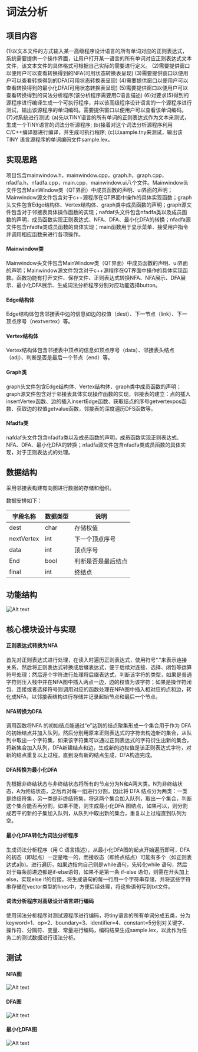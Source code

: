 # 词法分析

## 项目内容
(1)以文本文件的方式输入某一高级程序设计语言的所有单词对应的正则表达式，系统需要提供一个操作界面，让用户打开某一语言的所有单词对应正则表达式文本文件，该文本文件的具体格式可根据自己实际的需要进行定义。
(2)需要提供窗口以便用户可以查看转换得到的NFA(可用状态转换表呈现)
(3)需要提供窗口以便用户可以查看转换得到的DFA(可用状态转换表呈现)
(4)需要提供窗口以便用户可以查看转换得到的最小化DFA(可用状态转换表呈现)
(5)需要提供窗口以便用户可以查看转换得到的词法分析程序(该分析程序需要用C语言描述)
(6)对要求(5)得到的源程序进行编译生成一个可执行程序，并以该高级程序设计语言的一个源程序进行测试，输出该源程序的单词编码。需要提供窗口以便用户可以查看该单词编码。
(7)对系统进行测试:
    (a)先以TINY语言的所有单词的正则表达式作为文本来测试，生成一个TINY语言的词法分析源程序;
    (b)接着对这个词法分析源程序利用C/C++编译器进行编译，并生成可执行程序;
    (c)以sample.tny来测试，输出该 TINY 语言源程序的单词编码文件sample.lex。


## 实现思路
项目包含mainwindow.h，mainwindow.cpp，graph.h，graph.cpp，nfadfa.h，nfadfa.cpp，main.cpp，mainwindow.ui八个文件。Mainwindow头文件包含MainWindow类（QT界面）中成员函数的声明、ui界面的声明；Mainwindow源文件包含对于c++源程序在QT界面中操作的具体实现函数；graph头文件包含Edge结构体、Vertex结构体、graph类中成员函数的声明；graph源文件包含对于邻接表具体操作函数的实现；nafdaf头文件包含nfadfa类以及成员函数的声明，成员函数实现正则表达式、NFA、DFA、最小化DFA的转换；nfadfa源文件包含nfadfa类成员函数的具体实现；main函数用于显示菜单、接受用户指令并调用相应函数来进行各项操作。


#### Mainwindow类
Mainwindow头文件包含MainWindow类（QT界面）中成员函数的声明、ui界面的声明；Mainwindow源文件包含对于c++源程序在QT界面中操作的具体实现函数。函数功能有打开文件、保存文件、正则表达式转换NFA、NFA展示、DFA展示、最小化DFA展示、生成词法分析程序分别对应功能选择button。


#### Edge结构体
Edge结构体包含邻接表中边的信息如边的权值（dest）、下一节点（link）、下一顶点序号（nextvertex）等。


#### Vertex结构体
Vertex结构体包含邻接表中顶点的信息如顶点序号（data）、邻接表头结点（adj）、判断是否是最后一个节点（end）等。


#### Graph类
graph头文件包含Edge结构体、Vertex结构体、graph类中成员函数的声明；graph源文件包含对于邻接表具体实现操作函数的实现，邻接表的建立：点的插入insertVertex函数、边的插入insertEdge函数、获取结点的序号getvertexpos函数、获取边的权值getvalue函数，邻接表的深度遍历DFS函数等。


#### Nfadfa类
nafdaf头文件包含nfadfa类以及成员函数的声明，成员函数实现正则表达式、NFA、DFA、最小化DFA的转换；nfadfa源文件包含nfadfa类成员函数的具体实现，对于正则表达式的处理。



## 数据结构
采用邻接表构建有向图进行数据的存储和组织。

数据安排如下：

字段名称 |	数据类型 |	说明
---- | ----- | ------
dest |	char |	存储权值
nextVertex |    int |	下一个顶点序号
data |	int |	顶点序号
End |	bool |	判断是否是最后结点
final |	int |	终结点



## 功能结构
![Alt text](image-1.png)



## 核心模块设计与实现

#### 正则表达式转换为NFA
首先对正则表达式进行处理，在读入时遍历正则表达式，使用符号“.”来表示连接关系，然后将正则表达式转换成后缀表达式，便于后续对连接、选择、闭包等运算符号处理；然后逐个字符进行处理将后缀表达式，判断该字符的类型，如果是普通字符则压入栈中并在NFA图中插入两点一边，边的权值为该字符；如果是操作符闭包、连接或者选择符号则调用对应的函数处理在NFA图中插入相对应的点和边，转化成NFA，以邻接表结构进行存储并记录起始节点和最后一个节点。


#### NFA转换为DFA
调用函数将NFA 的初始结点能通过“e”达到的结点聚集形成一个集合用于作为 DFA 的初始结点并加入队列，然后分别用原来正则表达式的字符去构造新的集合，从队列中取出一个字符集，如果该字符集可以通过正则表达式的字符衍生出新的集合，将新集合加入队列，DFA新建结点和边，生成新的边权值是该正则表达式字符，对新的结点重复以上过程，直到没有新的结点生成，DFA构造完成。


#### DFA转换为最小化DFA
先根据非终结状态与非终结状态将所有的节点分为N和A两大类。N为非终结状态，A为终结状态，之后再对每一组进行分割，因此将 DFA 结点分为两类：一类是终结符集，另一类是非终结符集，将这两个集合加入队列，取出一个集合，判断这个集合能否再分割，如果不能，则生成最小化DFA 图结点，如果可以，则分割成若干的新的子集加入队列，从队列中取出新的集合，重复以上过程直到队列为空。


#### 最小化DFA转化为词法分析程序
生成词法分析程序（用 C 语言描述），从最小化DFA图的起点开始遍历即可，DFA 的初态（即起点）一定是唯一的，而接收态（即终点结点）可能有多个（如正则表达式a|b)。进行遍历，如果边指向自己则是while语句，先转化while 语句，然后对于每条前进边都是if-else语句，如果不是第一条 if-else 语句，则需在开头加上else，实现else if的衔接。将生成语句的每一行用一个字符串存储，并将这些字符串存储在vector<string>类型的lines中，方便后续处理，将这些语句写到txt文件。


#### 词法分析程序对高级设计语言进行编码
使用词法分析程序对测试源程序进行编码，将tiny语言的所有单词分成五类，分为keyword=1、op=2、boundary=3、identifier=4、constant=5分别对关键字、操作符、分隔符、变量、常量进行编码，编码结果生成sample.lex，以此作为任务二的测试数据进行语法分析。


## 测试
#### NFA图
![Alt text](image-2.png)

#### DFA图
![Alt text](image-3.png)

#### 最小化DFA图
![Alt text](image-4.png)